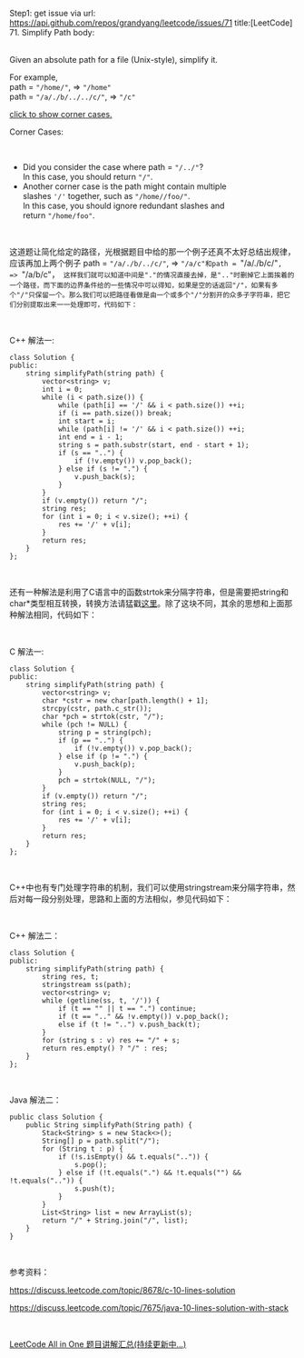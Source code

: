 Step1: get issue via url: https://api.github.com/repos/grandyang/leetcode/issues/71 
 title:[LeetCode] 71. Simplify Path 
 body:  
  

Given an absolute path for a file (Unix-style), simplify it.

For example,  
path = `"/home/"`, => `"/home"`  
path = `"/a/./b/../../c/"`, => `"/c"`

[click to show corner cases.](https://leetcode.com/problems/simplify-path/)

Corner Cases: 

 

  * Did you consider the case where path = `"/../"`?  
In this case, you should return `"/"`.
  * Another corner case is the path might contain multiple slashes `'/'` together, such as `"/home//foo/"`.  
In this case, you should ignore redundant slashes and return `"/home/foo"`.



 

这道题让简化给定的路径，光根据题目中给的那一个例子还真不太好总结出规律，应该再加上两个例子 path = `"/a/./b/../c/"`, => `"/a/c"和path = `"/a/./b/c/"`, => `"/a/b/c"，` 这样我们就可以知道中间是"."的情况直接去掉，是".."时删掉它上面挨着的一个路径，而下面的边界条件给的一些情况中可以得知，如果是空的话返回"/"，如果有多个"/"只保留一个。那么我们可以把路径看做是由一个或多个"/"分割开的众多子字符串，把它们分别提取出来一一处理即可，代码如下：`

 

C++ 解法一:
    
    
    class Solution {
    public:
        string simplifyPath(string path) {
            vector<string> v;
            int i = 0;
            while (i < path.size()) {
                while (path[i] == '/' && i < path.size()) ++i;
                if (i == path.size()) break;
                int start = i;
                while (path[i] != '/' && i < path.size()) ++i;
                int end = i - 1;
                string s = path.substr(start, end - start + 1);
                if (s == "..") {
                    if (!v.empty()) v.pop_back(); 
                } else if (s != ".") {
                    v.push_back(s);
                }
            }
            if (v.empty()) return "/";
            string res;
            for (int i = 0; i < v.size(); ++i) {
                res += '/' + v[i];
            }
            return res;
        }
    };

 

还有一种解法是利用了C语言中的函数strtok来分隔字符串，但是需要把string和char*类型相互转换，转换方法请猛戳[这里](http://www.cnblogs.com/grandyang/p/4312273.html)。除了这块不同，其余的思想和上面那种解法相同，代码如下：

 

C 解法一:
    
    
    class Solution {
    public:
        string simplifyPath(string path) {
            vector<string> v;
            char *cstr = new char[path.length() + 1];
            strcpy(cstr, path.c_str());
            char *pch = strtok(cstr, "/");
            while (pch != NULL) {
                string p = string(pch);
                if (p == "..") {
                    if (!v.empty()) v.pop_back();
                } else if (p != ".") {
                    v.push_back(p);
                }
                pch = strtok(NULL, "/");
            }
            if (v.empty()) return "/";
            string res;
            for (int i = 0; i < v.size(); ++i) {
                res += '/' + v[i];
            }
            return res;
        }
    };

 

C++中也有专门处理字符串的机制，我们可以使用stringstream来分隔字符串，然后对每一段分别处理，思路和上面的方法相似，参见代码如下：

 

C++ 解法二：
    
    
    class Solution {
    public:
        string simplifyPath(string path) {
            string res, t;
            stringstream ss(path);
            vector<string> v;
            while (getline(ss, t, '/')) {
                if (t == "" || t == ".") continue;
                if (t == ".." && !v.empty()) v.pop_back();
                else if (t != "..") v.push_back(t);
            }
            for (string s : v) res += "/" + s;
            return res.empty() ? "/" : res;
        }
    };

 

Java 解法二：
    
    
    public class Solution {
        public String simplifyPath(String path) {
            Stack<String> s = new Stack<>();
            String[] p = path.split("/");
            for (String t : p) {
                if (!s.isEmpty() && t.equals("..")) {
                    s.pop();
                } else if (!t.equals(".") && !t.equals("") && !t.equals("..")) {
                    s.push(t);
                }
            }
            List<String> list = new ArrayList(s);
            return "/" + String.join("/", list);
        }
    }

 

参考资料：

<https://discuss.leetcode.com/topic/8678/c-10-lines-solution>

<https://discuss.leetcode.com/topic/7675/java-10-lines-solution-with-stack>

 

[LeetCode All in One 题目讲解汇总(持续更新中...)](http://www.cnblogs.com/grandyang/p/4606334.html)
